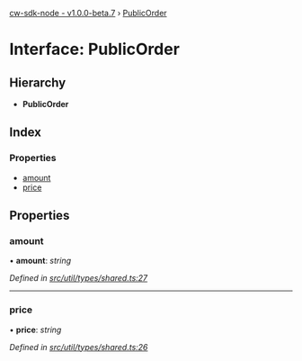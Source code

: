 [cw-sdk-node - v1.0.0-beta.7](../README.md) › [PublicOrder](publicorder.md)

# Interface: PublicOrder

## Hierarchy

* **PublicOrder**

## Index

### Properties

* [amount](publicorder.md#amount)
* [price](publicorder.md#price)

## Properties

###  amount

• **amount**: *string*

*Defined in [src/util/types/shared.ts:27](https://github.com/cryptowatch/cw-sdk-node/blob/master/src/util/types/shared.ts#L27)*

___

###  price

• **price**: *string*

*Defined in [src/util/types/shared.ts:26](https://github.com/cryptowatch/cw-sdk-node/blob/master/src/util/types/shared.ts#L26)*
